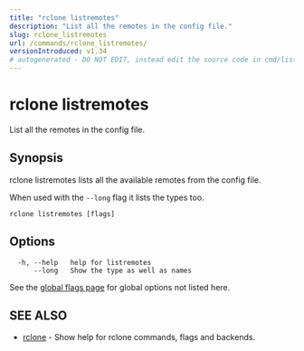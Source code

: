 ```yaml
---
title: "rclone listremotes"
description: "List all the remotes in the config file."
slug: rclone_listremotes
url: /commands/rclone_listremotes/
versionIntroduced: v1.34
# autogenerated - DO NOT EDIT, instead edit the source code in cmd/listremotes/ and as part of making a release run "make commanddocs"
---
```

# rclone listremotes

List all the remotes in the config file.

## Synopsis


rclone listremotes lists all the available remotes from the config file.

When used with the `--long` flag it lists the types too.


```
rclone listremotes [flags]
```

## Options

```
  -h, --help   help for listremotes
      --long   Show the type as well as names
```

See the [global flags page](/flags/) for global options not listed here.

## SEE ALSO

* [rclone](/commands/rclone/)	 - Show help for rclone commands, flags and backends.

